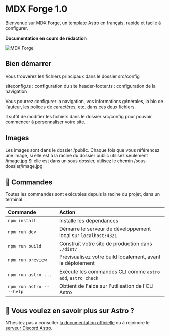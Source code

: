 # MDX Forge 1.0

Bienvenue sur MDX Forge, un template Astro en français, rapide et facile à configurer.

**Documentation en cours de rédaction**

![MDX Forge](/MDXForge-og.jpg)

## Bien démarrer
Vous trouverez les fichiers principaux dans le dossier src/config

siteconfig.ts : configuration du site
header-footer.ts : configuration de la navigation

Vous pourrez configurer la navigation, vos informations générales, la bio de l'auteur, les polices de caractères, etc. dans ces deux fichiers.

Il suffit de modifier les fichiers dans le dossier src/config pour pouvoir commencer à personnaliser votre site.

## Images

Les images sont dans le dossier /public. Chaque fois que vous référencez une image, si elle est à la racine du dossier public utilisez seulement /image.jpg
Si elle est dans un sous dossier, utilisez le chemin /sous-dossier/image.jpg

## 🧞 Commandes

Toutes les commandes sont exécutées depuis la racine du projet, dans un terminal :

| Commande                  | Action                                                    |
| :------------------------ | :-------------------------------------------------------- |
| `npm install`             | Installe les dépendances                                  |
| `npm run dev`             | Démarre le serveur de développement local sur `localhost:4321` |
| `npm run build`           | Construit votre site de production dans `./dist/`         |
| `npm run preview`         | Prévisualisez votre build localement, avant le déploiement |
| `npm run astro ...`       | Exécute les commandes CLI comme `astro add`, `astro check` |
| `npm run astro -- --help` | Obtient de l'aide sur l'utilisation de l'CLI Astro        |

## 👀 Vous voulez en savoir plus sur Astro ?

N'hésitez pas à consulter [la documentation officielle](https://docs.astro.build) ou à rejoindre le [serveur Discord Astro](https://astro.build/chat).
